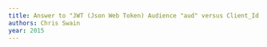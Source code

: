 ```yaml
---
title: Answer to "JWT (Json Web Token) Audience "aud" versus Client_Id - What's the difference?"
authors: Chris Swain
year: 2015
---
```



